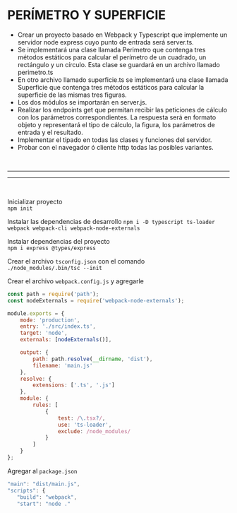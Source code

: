 # PERÍMETRO Y SUPERFICIE

-   Crear un proyecto basado en Webpack y Typescript que implemente un servidor node express cuyo punto de entrada será server.ts.
-   Se implementará una clase llamada Perimetro que contenga tres métodos estáticos para calcular el perímetro de un cuadrado, un rectángulo y un círculo. Esta clase se guardará en un archivo llamado perimetro.ts
-   En otro archivo llamado superficie.ts se implementará una clase llamada Superficie que contenga tres métodos estáticos para calcular la superficie de las mismas tres figuras.
-   Los dos módulos se importarán en server.js.
-   Realizar los endpoints get que permitan recibir las peticiones de cálculo con los parámetros correspondientes. La respuesta será en formato objeto y representará el tipo de cálculo, la figura, los parámetros de entrada y el resultado.
-   Implementar el tipado en todas las clases y funciones del servidor.
-   Probar con el navegador ó cliente http todas las posibles variantes.

<br />

---

---

<br />

Inicializar proyecto  
`npm init`

Instalar las dependencias de desarrollo
`npm i -D typescript ts-loader webpack webpack-cli webpack-node-externals `

Instalar dependencias del proyecto  
`npm i express @types/express`

Crear el archivo `tsconfig.json` con el comando  
`./node_modules/.bin/tsc --init`

Crear el archivo `webpack.config.js` y agregarle

```javascript
const path = require('path');
const nodeExternals = require('webpack-node-externals');

module.exports = {
	mode: 'production',
	entry: './src/index.ts',
	target: 'node',
	externals: [nodeExternals()],

	output: {
		path: path.resolve(__dirname, 'dist'),
		filename: 'main.js'
	},
	resolve: {
		extensions: ['.ts', '.js']
	},
	module: {
		rules: [
			{
				test: /\.tsx?/,
				use: 'ts-loader',
				exclude: /node_modules/
			}
		]
	}
};
```

Agregar al `package.json`

```javascript
"main": "dist/main.js",
"scripts": {
   "build": "webpack",
   "start": "node ."
```
